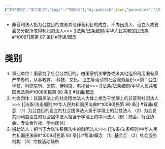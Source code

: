 ```yaml
---
{"文件类别":"学习笔记","tags":["知识点"],"dg-publish":true,"permalink":"/学习笔记/知识点/非营利法人/","dgPassFrontmatter":true,"noteIcon":""}
---
```


- 非营利法人指为公益目的或者其他非营利目的成立，不向出资人、设立人或者会员分配所取得利润的法人>>> [[法条/法条细则/中华人民共和国民法典#^t0087\|民第 87 条]] #背诵/概念 

# 类别
1. 事业单位：国家为了社会公益目的，由国家机关举办或者其他组织利用国有资产举办的，从事教育、 科技、文化、卫生等活动的社会服务组织>>例：公立学校、科研院所、医院、博物馆、电视台>>> [[法条/法条细则/中华人民共和国民法典#^t0088\|民第 88 条]] #背诵/概念 
2. 社会团体：我国民法上的社会团体法人大体上相当于学理上的非营利社团法人>>> [[法条/法条细则/中华人民共和国民法典#^t0090\|民第 90 条]] #背诵/概念 
（1）为公益目的设立的社会团体法人属于学理上的公益法人
（2）为会员共同利益设立的社会团体法人相当于学理上的中间法人（例：商会、行业协会、专业合作社、学术团体）
3. 捐助法人：相当于大陆法系民法中的财团法人>>> [[法条/法条细则/中华人民共和国民法典#^t0092\|民第 92 条]] #背诵/概念 
（1）基金会
（2）社会服务机构
（3）宗教活动场所